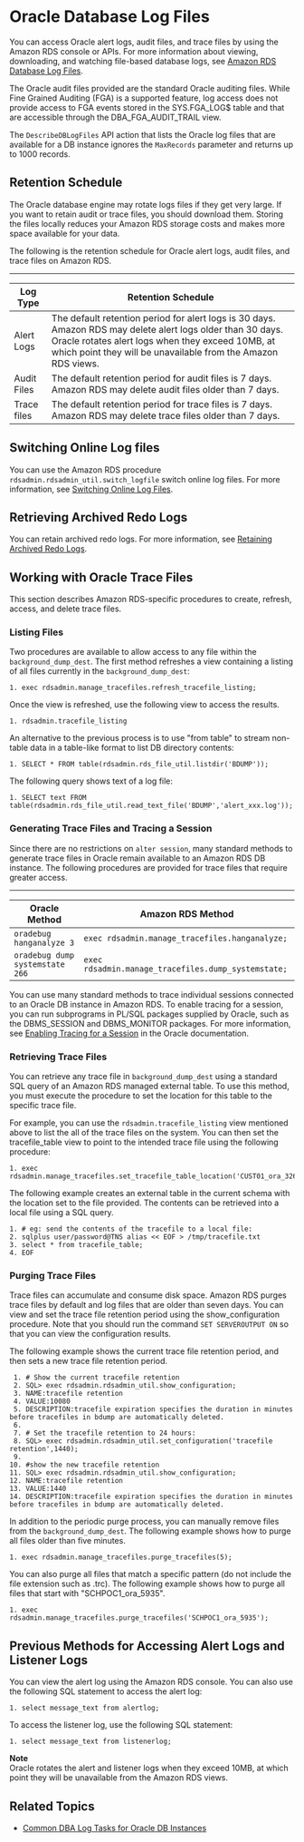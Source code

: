 # Oracle Database Log Files<a name="USER_LogAccess.Concepts.Oracle"></a>

You can access Oracle alert logs, audit files, and trace files by using the Amazon RDS console or APIs\. For more information about viewing, downloading, and watching file\-based database logs, see [Amazon RDS Database Log Files](USER_LogAccess.md)\. 

The Oracle audit files provided are the standard Oracle auditing files\. While Fine Grained Auditing \(FGA\) is a supported feature, log access does not provide access to FGA events stored in the SYS\.FGA\_LOG$ table and that are accessible through the DBA\_FGA\_AUDIT\_TRAIL view\. 

The `DescribeDBLogFiles` API action that lists the Oracle log files that are available for a DB instance ignores the `MaxRecords` parameter and returns up to 1000 records\. 

## Retention Schedule<a name="USER_LogAccess.Concepts.Oracle.Retention"></a>

The Oracle database engine may rotate logs files if they get very large\. If you want to retain audit or trace files, you should download them\. Storing the files locally reduces your Amazon RDS storage costs and makes more space available for your data\. 

The following is the retention schedule for Oracle alert logs, audit files, and trace files on Amazon RDS\. 


****  

| Log Type | Retention Schedule | 
| --- | --- | 
|  Alert Logs  |   The default retention period for alert logs is 30 days\. Amazon RDS may delete alert logs older than 30 days\. Oracle rotates alert logs when they exceed 10MB, at which point they will be unavailable from the Amazon RDS views\.    | 
|  Audit Files  |   The default retention period for audit files is 7 days\. Amazon RDS may delete audit files older than 7 days\.    | 
|  Trace files  |  The default retention period for trace files is 7 days\. Amazon RDS may delete trace files older than 7 days\.    | 

## Switching Online Log files<a name="USER_LogAccess.Concepts.Oracle.SwitchingLogfiles"></a>

You can use the Amazon RDS procedure `rdsadmin.rdsadmin_util.switch_logfile` switch online log files\. For more information, see [Switching Online Log Files](Appendix.Oracle.CommonDBATasks.Log.md#Appendix.Oracle.CommonDBATasks.SwitchingLogfiles)\. 

## Retrieving Archived Redo Logs<a name="USER_LogAccess.Concepts.Oracle.ArchivedRedoLogs"></a>

You can retain archived redo logs\. For more information, see [Retaining Archived Redo Logs](Appendix.Oracle.CommonDBATasks.Log.md#Appendix.Oracle.CommonDBATasks.RetainRedoLogs)\. 

## Working with Oracle Trace Files<a name="USER_LogAccess.Concepts.Oracle.WorkingWithTracefiles"></a>

This section describes Amazon RDS\-specific procedures to create, refresh, access, and delete trace files\. 

### Listing Files<a name="USER_LogAccess.Concepts.Oracle.WorkingWithTracefiles.ViewingBackgroundDumpDest"></a>

Two procedures are available to allow access to any file within the `background_dump_dest`\. The first method refreshes a view containing a listing of all files currently in the `background_dump_dest`: 

```
1. exec rdsadmin.manage_tracefiles.refresh_tracefile_listing;
```

Once the view is refreshed, use the following view to access the results\.

```
1. rdsadmin.tracefile_listing
```

An alternative to the previous process is to use "from table" to stream non\-table data in a table\-like format to list DB directory contents: 

```
1. SELECT * FROM table(rdsadmin.rds_file_util.listdir('BDUMP'));
```

The following query shows text of a log file: 

```
1. SELECT text FROM table(rdsadmin.rds_file_util.read_text_file('BDUMP','alert_xxx.log'));
```

### Generating Trace Files and Tracing a Session<a name="USER_LogAccess.Concepts.Oracle.WorkingWithTracefiles.Generating"></a>

Since there are no restrictions on `alter session`, many standard methods to generate trace files in Oracle remain available to an Amazon RDS DB instance\. The following procedures are provided for trace files that require greater access\. 


****  

|  Oracle Method  |  Amazon RDS Method | 
| --- | --- | 
| `oradebug hanganalyze 3 ` | `exec rdsadmin.manage_tracefiles.hanganalyze; ` | 
| `oradebug dump systemstate 266 ` | `exec rdsadmin.manage_tracefiles.dump_systemstate;` | 

You can use many standard methods to trace individual sessions connected to an Oracle DB instance in Amazon RDS\. To enable tracing for a session, you can run subprograms in PL/SQL packages supplied by Oracle, such as the DBMS\_SESSION and DBMS\_MONITOR packages\. For more information, see [ Enabling Tracing for a Session](https://docs.oracle.com/database/121/TGSQL/tgsql_trace.htm#GUID-F872D6F9-E015-481F-80F6-8A7036A6AD29) in the Oracle documentation\. 

### Retrieving Trace Files<a name="USER_LogAccess.Concepts.Oracle.WorkingWithTracefiles.Retrieving"></a>

You can retrieve any trace file in `background_dump_dest` using a standard SQL query of an Amazon RDS managed external table\. To use this method, you must execute the procedure to set the location for this table to the specific trace file\. 

For example, you can use the `rdsadmin.tracefile_listing` view mentioned above to list the all of the trace files on the system\. You can then set the tracefile\_table view to point to the intended trace file using the following procedure: 

```
1. exec rdsadmin.manage_tracefiles.set_tracefile_table_location('CUST01_ora_3260_SYSTEMSTATE.trc');
```

The following example creates an external table in the current schema with the location set to the file provided\. The contents can be retrieved into a local file using a SQL query\. 

```
1. # eg: send the contents of the tracefile to a local file:
2. sqlplus user/password@TNS alias << EOF > /tmp/tracefile.txt
3. select * from tracefile_table;
4. EOF
```

### Purging Trace Files<a name="USER_LogAccess.Concepts.Oracle.WorkingWithTracefiles.Purging"></a>

Trace files can accumulate and consume disk space\. Amazon RDS purges trace files by default and log files that are older than seven days\. You can view and set the trace file retention period using the show\_configuration procedure\. Note that you should run the command `SET SERVEROUTPUT ON` so that you can view the configuration results\. 

The following example shows the current trace file retention period, and then sets a new trace file retention period\. 

```
 1. # Show the current tracefile retention
 2. SQL> exec rdsadmin.rdsadmin_util.show_configuration;
 3. NAME:tracefile retention
 4. VALUE:10080
 5. DESCRIPTION:tracefile expiration specifies the duration in minutes before tracefiles in bdump are automatically deleted.
 6. 		
 7. # Set the tracefile retention to 24 hours:
 8. SQL> exec rdsadmin.rdsadmin_util.set_configuration('tracefile retention',1440);
 9. 
10. #show the new tracefile retention
11. SQL> exec rdsadmin.rdsadmin_util.show_configuration;
12. NAME:tracefile retention
13. VALUE:1440
14. DESCRIPTION:tracefile expiration specifies the duration in minutes before tracefiles in bdump are automatically deleted.
```

In addition to the periodic purge process, you can manually remove files from the `background_dump_dest`\. The following example shows how to purge all files older than five minutes\. 

```
1. exec rdsadmin.manage_tracefiles.purge_tracefiles(5);
```

You can also purge all files that match a specific pattern \(do not include the file extension such as \.trc\)\. The following example shows how to purge all files that start with "SCHPOC1\_ora\_5935"\. 

```
1. exec rdsadmin.manage_tracefiles.purge_tracefiles('SCHPOC1_ora_5935');
```

## Previous Methods for Accessing Alert Logs and Listener Logs<a name="USER_LogAccess.Concepts.Oracle.AlertLogAndListenerLog"></a>

You can view the alert log using the Amazon RDS console\. You can also use the following SQL statement to access the alert log: 

```
1. select message_text from alertlog;
```

To access the listener log, use the following SQL statement: 

```
1. select message_text from listenerlog;
```

**Note**  
Oracle rotates the alert and listener logs when they exceed 10MB, at which point they will be unavailable from the Amazon RDS views\. 

## Related Topics<a name="USER_LogAccess.Concepts.Oracle.Related"></a>

+ [Common DBA Log Tasks for Oracle DB Instances](Appendix.Oracle.CommonDBATasks.Log.md)